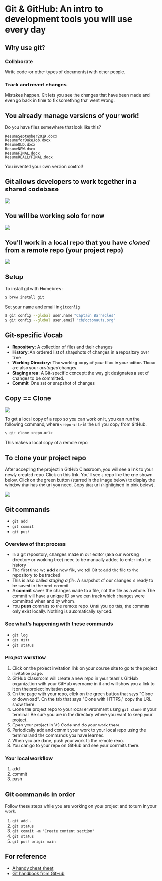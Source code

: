 # Git & GitHub: An intro to development tools you will use every day

## Why use git?

### Collaborate

Write code (or other types of documents) with other people.

### Track and revert changes

Mistakes happen. Git lets you see the changes that have been made and even go back in time to fix something that went wrong.

## You already manage versions of your work!

Do you have files somewhere that look like this?

```
Resume­September2019.docx
Resume­for­Duke­Job.docx
ResumeOLD.docx
ResumeNEW.docx
ResumeFINAL.docx
ResumeREALLYFINAL.docx
```

You invented your own version control!

## Git allows developers to work together in a shared codebase

![](images/distr-version-control.png)

## You will be working solo for now

![](images/solo-dev-git.png)

## You'll work in a local repo that you have _cloned_ from a remote repo (your project repo)

![](images/git-clone.png)

## Setup

To install git with Homebrew:

```sh
$ brew install git
```

Set your name and email in `gitconfig`

```sh
$ git config --global user.name "Captain Barnacles"
$ git config --global user.email "cb@octonauts.org"
```

## Git-specific Vocab

- **Repository**: A collection of files and their changes
- **History**: An ordered list of shapshots of changes in a repository over time
- **Working Directory**: The working copy of your files in your editor. These are also your _unstaged_ changes.
- **Staging area**: A Git-specific concept: the way git designates a set of changes to be committed.
- **Commit**: One set or snapshot of changes

## Copy == Clone

![](images/git-clone.png)

To get a local copy of a repo so you can work on it, you can run the following command, where `<repo-url>` is the url you copy from GitHub.

```sh
$ git clone <repo-url>
```

This makes a local copy of a remote repo

## To clone your project repo

After accepting the project in GitHub Classroom, you will see a link to your newly created repo. Click on this link. You'll see a repo like the one shown below. Click on the green button (starred in the image below) to display the window that has the url you need. Copy that url (highlighted in pink below).

![](images/github-clone-url.jpg)

## Git commands

- `git add`
- `git commit`
- `git push`

### Overview of that process

- In a git repository, changes made in our editor (aka our working directory or working tree) need to be manually added to enter into the history
- The first time we **add** a new file, we tell Git to add the file to the repository to be tracked
- This is also called _staging a file_. A snapshot of our changes is ready to be saved in the next commit.
- A **commit** saves the changes made to a file, not the file as a whole. The commit will have a unique ID so we can track which changes were committed when and by whom.
- You **push** commits to the remote repo. Until you do this, the commits only exist locally. Nothing is automatically synced.

### See what's happening with these commands

- `git log`
- `git diff`
- `git status`

### Project workflow

1. Click on the project invitation link on your course site to go to the project invitation page.
2. GitHub Classroom will create a new repo in your team's GitHub organization with your GitHub username in it and will show you a link to it on the project invitation page.
3. On the page with your repo, click on the green button that says "Clone or download". On the tab that says "Clone with HTTPS," copy the URL show there.
4. Clone the project repo to your local environment using `git clone` in your terminal. Be sure you are in the directory where you want to keep your project.
5. Open your project in VS Code and do your work there.
6. Periodically add and commit your work to your local repo using the terminal and the commands you have learned.
7. When you are done, push your work to the remote repo.
8. You can go to your repo on GitHub and see your commits there.

### Your local workflow

1. add
2. commit
3. push

## Git commands in order

Follow these steps while you are working on your project and to turn in your work.

1. `git add .`
2. `git status`
3. `git commit -m "Create content section"`
4. `git status`
5. `git push origin main`

## For reference

- [A handy cheat sheet](https://education.github.com/git-cheat-sheet-education.pdf)
- [Git handbook from GitHub](https://guides.github.com/introduction/git-handbook/)
